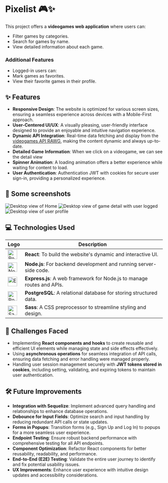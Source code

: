 # Pixelist 🎮✨

This project offers a **videogames web application** where users can:

- Filter games by categories.  
- Search for games by name.  
- View detailed information about each game.

### Additional Features
- Logged-in users can:
- Mark games as favorites.  
- View their favorite games in their profile.  


## ✨ Features

- **Responsive Design**: The website is optimized for various screen sizes, ensuring a seamless experience across devices with a Mobile-First approach.
- **User-Centered UI/UX**: A visually pleasing, user-friendly interface designed to provide an enjoyable and intuitive navigation experience.
- **Dynamic API Integration**: Real-time data fetching and display from the [videogames API RAWG](https://api.rawg.io/docs/), making the content dynamic and always up-to-date.
- **Detailed Game Information**: When we click on a videogame, we can see the detail view
- **Spinner Animation**: A loading animation offers a better experience while waiting for content to load.
- **User Authentication**: Authentication JWT with cookies for secure user sign-in, providing a personalized experience.

## 📸 Some screenshots
 <img src="https://i.ibb.co/2Zzhd7F/Screenshotbb.png" alt="Desktop view of Home">
 <img src="https://i.ibb.co/fdmGVWS/image.png" alt="Desktop view of game detail with user logged">
 <img src="https://i.ibb.co/5j9xBkB/image.png" alt="Desktop view of user profile">



## 💻 Technologies Used

| Logo                                                                                          | Description                                                        |
|----------------------------------------------------------------------------------------------|--------------------------------------------------------------------|
| <img src="https://upload.wikimedia.org/wikipedia/commons/a/a7/React-icon.svg" alt="React Logo" height="30"> | **React**: To build the website's dynamic and interactive UI.     |
| <img src="https://upload.wikimedia.org/wikipedia/commons/d/d9/Node.js_logo.svg" alt="Node.js Logo" height="30"> | **Node.js**: For backend development and running server-side code. |
| <img src="https://upload.wikimedia.org/wikipedia/commons/6/64/Expressjs.png" alt="Express.js Logo" height="30"> | **Express.js**: A web framework for Node.js to manage routes and APIs. |
| <img src="https://upload.wikimedia.org/wikipedia/commons/2/29/Postgresql_elephant.svg" alt="PostgreSQL Logo" height="30"> | **PostgreSQL**: A relational database for storing structured data. |
| <img src="https://upload.wikimedia.org/wikipedia/commons/9/96/Sass_Logo_Color.svg" alt="Sass Logo" height="30"> | **Sass**: A CSS preprocessor to streamline styling and design.     |



## 🌱 Challenges Faced

- Implementing **React components and hooks** to create reusable and efficient UI elements while managing state and side effects effectively.  
- Using **asynchronous operations** for seamless integration of API calls, ensuring data fetching and error handling were managed properly.  
- Handling user session management securely with **JWT tokens stored in cookies**, including setting, validating, and expiring tokens to maintain user authentication.  


## 🛠️ Future Improvements

- **Integration with Sequelize**: Implement advanced query handling and relationships to enhance database operations.  
- **Debounce for Input Fields**: Optimize search and input handling by reducing redundant API calls or state updates.  
- **Forms in Popups**: Transition forms (e.g., Sign Up and Log In) to popups for a more seamless user experience.  
- **Endpoint Testing**: Ensure robust backend performance with comprehensive testing for all API endpoints.  
- **Component Optimization**: Refactor React components for better reusability, readability, and performance.  
- **End-to-End (E2E) Testing**: Validate the entire user journey to identify and fix potential usability issues.  
- **UX Improvements**: Enhance user experience with intuitive design updates and accessibility considerations.  
